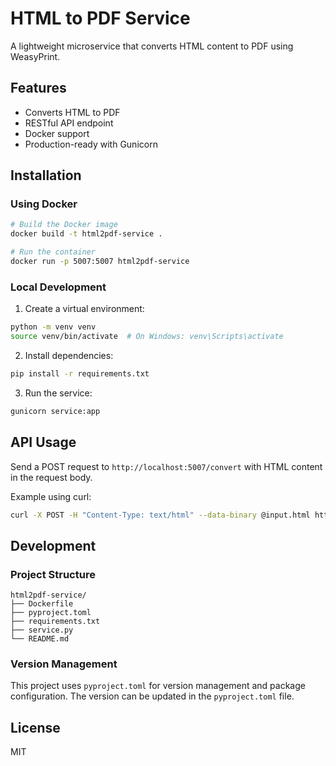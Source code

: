 # HTML to PDF Service

A lightweight microservice that converts HTML content to PDF using WeasyPrint.

## Features

- Converts HTML to PDF
- RESTful API endpoint
- Docker support
- Production-ready with Gunicorn

## Installation

### Using Docker

```bash
# Build the Docker image
docker build -t html2pdf-service .

# Run the container
docker run -p 5007:5007 html2pdf-service
```

### Local Development

1. Create a virtual environment:

```bash
python -m venv venv
source venv/bin/activate  # On Windows: venv\Scripts\activate
```

2. Install dependencies:

```bash
pip install -r requirements.txt
```

3. Run the service:

```bash
gunicorn service:app
```

## API Usage

Send a POST request to `http://localhost:5007/convert` with HTML content in the request body.

Example using curl:

```bash
curl -X POST -H "Content-Type: text/html" --data-binary @input.html http://localhost:5007/convert --output output.pdf
```

## Development

### Project Structure

```
html2pdf-service/
├── Dockerfile
├── pyproject.toml
├── requirements.txt
├── service.py
└── README.md
```

### Version Management

This project uses `pyproject.toml` for version management and package configuration. The version can be updated in the `pyproject.toml` file.

## License

MIT

